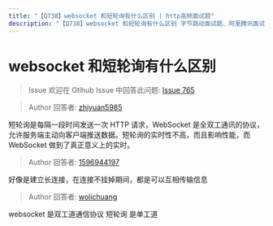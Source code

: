 ```yaml
---
title: "【Q738】websocket 和短轮询有什么区别 | http高频面试题"
description: "【Q738】websocket 和短轮询有什么区别 字节跳动面试题、阿里腾讯面试题、美团小米面试题。"
---
```


# websocket 和短轮询有什么区别

> Issue
> 欢迎在 Gtihub Issue 中回答此问题: [Issue 765](https://github.com/shfshanyue/Daily-Question/issues/765)

> Author
> 回答者: [zhiyuan5985](https://github.com/zhiyuan5985)

短轮询是每隔一段时间发送一次 HTTP 请求，WebSocket 是全双工通讯的协议，允许服务端主动向客户端推送数据。短轮询的实时性不高，而且影响性能，而 WebSocket 做到了真正意义上的实时。

> Author
> 回答者: [1596944197](https://github.com/1596944197)

好像是建立长连接，在连接不挂掉期间，都是可以互相传输信息

> Author
> 回答者: [wolichuang](https://github.com/wolichuang)

websocket 是双工道通信协议
短轮询 是单工道
